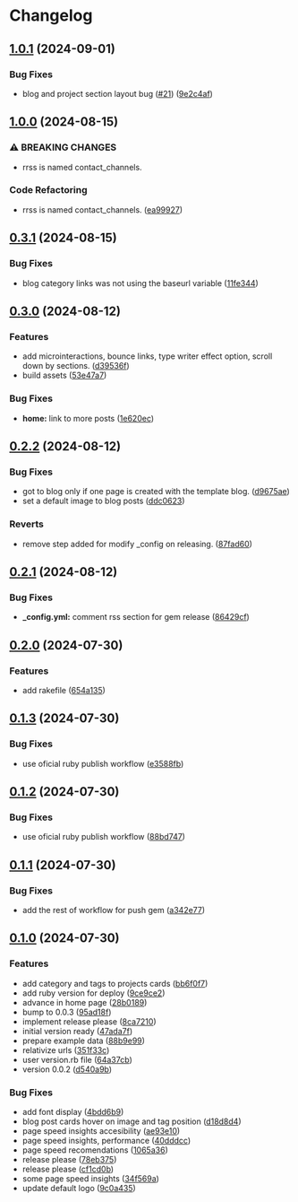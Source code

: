 # Changelog

## [1.0.1](https://github.com/a-chacon/awesome-jekyll-theme/compare/awesome-jekyll-theme/v1.0.0...awesome-jekyll-theme/v1.0.1) (2024-09-01)


### Bug Fixes

* blog and project section layout  bug ([#21](https://github.com/a-chacon/awesome-jekyll-theme/issues/21)) ([9e2c4af](https://github.com/a-chacon/awesome-jekyll-theme/commit/9e2c4af64fad819cf2dfbddd14b325f654d4e792))

## [1.0.0](https://github.com/a-chacon/awesome-jekyll-theme/compare/awesome-jekyll-theme/v0.3.1...awesome-jekyll-theme/v1.0.0) (2024-08-15)


### ⚠ BREAKING CHANGES

* rrss is named contact_channels.

### Code Refactoring

* rrss is named contact_channels.  ([ea99927](https://github.com/a-chacon/awesome-jekyll-theme/commit/ea999276e778f29ad693a6f1adc30e09484ff2dc))

## [0.3.1](https://github.com/a-chacon/awesome-jekyll-theme/compare/awesome-jekyll-theme/v0.3.0...awesome-jekyll-theme/v0.3.1) (2024-08-15)


### Bug Fixes

* blog category links was not using the baseurl variable ([11fe344](https://github.com/a-chacon/awesome-jekyll-theme/commit/11fe344311d7fd20d937bc7005335d9ae9270cc5))

## [0.3.0](https://github.com/a-chacon/awesome-jekyll-theme/compare/awesome-jekyll-theme/v0.2.2...awesome-jekyll-theme/v0.3.0) (2024-08-12)


### Features

* add microinteractions, bounce links, type writer effect option, scroll down by sections. ([d39536f](https://github.com/a-chacon/awesome-jekyll-theme/commit/d39536f6eeddbaa3ae52085076f2918c47718e05))
* build assets ([53e47a7](https://github.com/a-chacon/awesome-jekyll-theme/commit/53e47a7b504c2bbf88fe9f85c068b09c3abacc18))


### Bug Fixes

* **home:** link to more posts ([1e620ec](https://github.com/a-chacon/awesome-jekyll-theme/commit/1e620ec774629f307a858bc29c13c0ad0a8fef6c))

## [0.2.2](https://github.com/a-chacon/awesome-jekyll-theme/compare/awesome-jekyll-theme/v0.2.1...awesome-jekyll-theme/v0.2.2) (2024-08-12)


### Bug Fixes

* got to blog only if one page is created with the template blog. ([d9675ae](https://github.com/a-chacon/awesome-jekyll-theme/commit/d9675ae8da8aabdf27773f0ae15f7a2f7abb1a03))
* set a default image to blog posts ([ddc0623](https://github.com/a-chacon/awesome-jekyll-theme/commit/ddc06238f0ad9de92f0ce59048c327062a1cc442))


### Reverts

* remove step added for modify _config on releasing. ([87fad60](https://github.com/a-chacon/awesome-jekyll-theme/commit/87fad609c4a49ca1dd7078ca59905c9f67ad3149))

## [0.2.1](https://github.com/a-chacon/awesome-jekyll-theme/compare/awesome-jekyll-theme/v0.2.0...awesome-jekyll-theme/v0.2.1) (2024-08-12)


### Bug Fixes

* **_config.yml:** comment rss section for gem release ([86429cf](https://github.com/a-chacon/awesome-jekyll-theme/commit/86429cfb7ef4efe3ca63f308a8beaa8138037072))

## [0.2.0](https://github.com/a-chacon/awesome-jekyll-theme/compare/awesome-jekyll-theme/v0.1.3...awesome-jekyll-theme/v0.2.0) (2024-07-30)


### Features

* add rakefile ([654a135](https://github.com/a-chacon/awesome-jekyll-theme/commit/654a1351e354b67f3807f815789f8d6a37c9b40e))

## [0.1.3](https://github.com/a-chacon/awesome-jekyll-theme/compare/awesome-jekyll-theme/v0.1.2...awesome-jekyll-theme/v0.1.3) (2024-07-30)


### Bug Fixes

* use oficial ruby publish workflow ([e3588fb](https://github.com/a-chacon/awesome-jekyll-theme/commit/e3588fb613607c5592a936ad676be42cecf8c794))

## [0.1.2](https://github.com/a-chacon/awesome-jekyll-theme/compare/awesome-jekyll-theme/v0.1.1...awesome-jekyll-theme/v0.1.2) (2024-07-30)


### Bug Fixes

* use oficial ruby publish workflow ([88bd747](https://github.com/a-chacon/awesome-jekyll-theme/commit/88bd7479578889b11734091b81b9a2f84e412abe))

## [0.1.1](https://github.com/a-chacon/awesome-jekyll-theme/compare/awesome-jekyll-theme/v0.1.0...awesome-jekyll-theme/v0.1.1) (2024-07-30)


### Bug Fixes

* add the rest of workflow for push gem ([a342e77](https://github.com/a-chacon/awesome-jekyll-theme/commit/a342e77fcffb2056d0ccbc90b2fe20a9822ecb51))

## [0.1.0](https://github.com/a-chacon/awesome-jekyll-theme/compare/awesome-jekyll-theme-v0.0.4...awesome-jekyll-theme/v0.1.0) (2024-07-30)


### Features

* add category and tags to projects cards ([bb6f0f7](https://github.com/a-chacon/awesome-jekyll-theme/commit/bb6f0f7a60cf271e4efbcd915439bf26c12ae1f7))
* add ruby version for deploy ([9ce9ce2](https://github.com/a-chacon/awesome-jekyll-theme/commit/9ce9ce2ad6088f17001911bf0021f19bdeb055b1))
* advance in home page ([28b0189](https://github.com/a-chacon/awesome-jekyll-theme/commit/28b01893a1a9ccadb56d8c0af7144cf005dfcbba))
* bump to 0.0.3 ([95ad18f](https://github.com/a-chacon/awesome-jekyll-theme/commit/95ad18f02865f04fac314ba9e36b83df1d7a4671))
* implement release please ([8ca7210](https://github.com/a-chacon/awesome-jekyll-theme/commit/8ca7210e37c7bdf43dd44b5b48cadc2d1da2d047))
* initial version ready ([47ada7f](https://github.com/a-chacon/awesome-jekyll-theme/commit/47ada7f7849741d5d550a4efc610a7aaef712522))
* prepare example data ([88b9e99](https://github.com/a-chacon/awesome-jekyll-theme/commit/88b9e99871cdaa683f3ff4a3144f7b7a858497a7))
* relativize urls ([351f33c](https://github.com/a-chacon/awesome-jekyll-theme/commit/351f33ce728ec4f700b621f756d4d0e1f31e1392))
* user version.rb file ([64a37cb](https://github.com/a-chacon/awesome-jekyll-theme/commit/64a37cb3e6131771689df14005bd33447314eee6))
* version 0.0.2 ([d540a9b](https://github.com/a-chacon/awesome-jekyll-theme/commit/d540a9bba54a5331adf5021588eb9e2afdaa27ee))


### Bug Fixes

* add font display ([4bdd6b9](https://github.com/a-chacon/awesome-jekyll-theme/commit/4bdd6b94d99cefbdb521b9386d57e3e6e0fc7c82))
* blog post cards hover on image and tag position ([d18d8d4](https://github.com/a-chacon/awesome-jekyll-theme/commit/d18d8d4da6e8788b91611d9714a7a91dc55b3ffd))
* page speed insights accesibility ([ae93e10](https://github.com/a-chacon/awesome-jekyll-theme/commit/ae93e10bedf8e0048666d144989f0de42ff3d2e2))
* page speed insights, performance ([40dddcc](https://github.com/a-chacon/awesome-jekyll-theme/commit/40dddcc57494346ce81d1124a5d076be4f6b81cf))
* page speed recomendations ([1065a36](https://github.com/a-chacon/awesome-jekyll-theme/commit/1065a361cf11bdb9ae61d5bbfb9e075150b6d100))
* release please ([78eb375](https://github.com/a-chacon/awesome-jekyll-theme/commit/78eb37558f2a50402f052c91999fa95cf0dc89c4))
* release please ([cf1cd0b](https://github.com/a-chacon/awesome-jekyll-theme/commit/cf1cd0b35a28b0c6f77c19dd0f8053d919a2340d))
* some page speed insights ([34f569a](https://github.com/a-chacon/awesome-jekyll-theme/commit/34f569af86d7326a829be4e6cd496dd4bfc94149))
* update default logo ([9c0a435](https://github.com/a-chacon/awesome-jekyll-theme/commit/9c0a435e38d997269992a2cbdeb352e18d9f159e))
